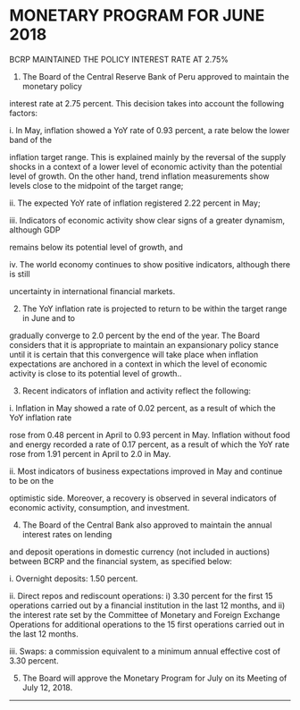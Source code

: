 # MONETARY PROGRAM FOR JUNE 2018
 BCRP MAINTAINED THE POLICY INTEREST RATE AT 2.75%

1. The Board of the Central Reserve Bank of Peru approved to maintain the monetary policy

interest rate at 2.75 percent. This decision takes into account the following factors:

i. In May, inflation showed a YoY rate of 0.93 percent, a rate below the lower band of the

inflation target range. This is explained mainly by the reversal of the supply shocks in a
context of a lower level of economic activity than the potential level of growth. On the
other hand, trend inflation measurements show levels close to the midpoint of the target
range;

ii. The expected YoY rate of inflation registered 2.22 percent in May;

iii. Indicators of economic activity show clear signs of a greater dynamism, although GDP

remains below its potential level of growth, and

iv. The world economy continues to show positive indicators, although there is still

uncertainty in international financial markets.

2. The YoY inflation rate is projected to return to be within the target range in June and to

gradually converge to 2.0 percent by the end of the year. The Board considers that it is
appropriate to maintain an expansionary policy stance until it is certain that this convergence
will take place when inflation expectations are anchored in a context in which the level of
economic activity is close to its potential level of growth..

3. Recent indicators of inflation and activity reflect the following:

i. Inflation in May showed a rate of 0.02 percent, as a result of which the YoY inflation rate

rose from 0.48 percent in April to 0.93 percent in May. Inflation without food and energy
recorded a rate of 0.17 percent, as a result of which the YoY rate rose from 1.91 percent
in April to 2.0 in May.

ii. Most indicators of business expectations improved in May and continue to be on the

optimistic side. Moreover, a recovery is observed in several indicators of economic
activity, consumption, and investment.

4. The Board of the Central Bank also approved to maintain the annual interest rates on lending

and deposit operations in domestic currency (not included in auctions) between BCRP and
the financial system, as specified below:

i. Overnight deposits: 1.50 percent.

ii. Direct repos and rediscount operations: i) 3.30 percent for the first 15 operations
carried out by a financial institution in the last 12 months, and ii) the interest rate set
by the Committee of Monetary and Foreign Exchange Operations for additional
operations to the 15 first operations carried out in the last 12 months.

iii. Swaps: a commission equivalent to a minimum annual effective cost of 3.30 percent.

5. The Board will approve the Monetary Program for July on its Meeting of July 12, 2018.


-----

